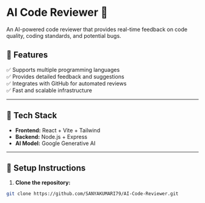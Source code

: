 # AI Code Reviewer 🤖  

An AI-powered code reviewer that provides real-time feedback on code quality, coding standards, and potential bugs.  

## 🚀 **Features**  
✅ Supports multiple programming languages  
✅ Provides detailed feedback and suggestions  
✅ Integrates with GitHub for automated reviews  
✅ Fast and scalable infrastructure  

---

## 📂 **Tech Stack**  
- **Frontend:** React + Vite + Tailwind  
- **Backend:** Node.js + Express  
- **AI Model:** Google Generative AI  

---

## 🎯 **Setup Instructions**  
1. **Clone the repository:**  
```bash
git clone https://github.com/SANYAKUMARI79/AI-Code-Reviewer.git
